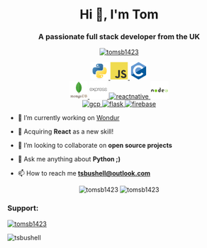 <h1 align="center">Hi 👋, I'm Tom</h1>
<h3 align="center">A passionate full stack developer from the UK</h3>

<p align="center"> <a href="https://github.com/ryo-ma/github-profile-trophy"><img src="https://github-profile-trophy.vercel.app/?username=tomsb1423&rank=SSS,SS,S,AAA,AA,A,SECRET&row=1&column=2&margin-w=15" alt="tomsb1423" /></a> </p>

<p align="center">
  <a onmouseover="Python" href="https://www.python.org" target="_blank"> <img src="https://raw.githubusercontent.com/devicons/devicon/master/icons/python/python-original.svg" alt="python" width="40" height="40"/> </a>
  <a href="https://developer.mozilla.org/en-US/docs/Web/JavaScript" target="_blank"> <img src="https://raw.githubusercontent.com/devicons/devicon/master/icons/javascript/javascript-original.svg" alt="javascript" width="40" height="40"/> </a>
  <a href="https://www.cprogramming.com/" target="_blank"> <img src="https://raw.githubusercontent.com/devicons/devicon/master/icons/c/c-original.svg" alt="c" width="40" height="40"/> </a>
  <br>
<a href="https://www.mongodb.com/" target="_blank"> <img src="https://raw.githubusercontent.com/devicons/devicon/master/icons/mongodb/mongodb-original-wordmark.svg" alt="mongodb" width="40" height="40"/> </a>
<a href="https://expressjs.com" target="_blank"> <img src="https://raw.githubusercontent.com/devicons/devicon/master/icons/express/express-original-wordmark.svg" alt="express" width="40" height="40"/> </a>
<a href="https://reactnative.dev/" target="_blank"> <img src="https://reactnative.dev/img/header_logo.svg" alt="reactnative" width="40" height="40"/> </a>
<a href="https://nodejs.org" target="_blank"> <img src="https://raw.githubusercontent.com/devicons/devicon/master/icons/nodejs/nodejs-original-wordmark.svg" alt="nodejs" width="40" height="40"/> </a>
  <br>
<a href="https://cloud.google.com" target="_blank"> <img src="https://www.vectorlogo.zone/logos/google_cloud/google_cloud-icon.svg" alt="gcp" width="40" height="40"/> </a>
<a href="https://flask.palletsprojects.com/" target="_blank"> <img src="https://www.vectorlogo.zone/logos/pocoo_flask/pocoo_flask-icon.svg" alt="flask" width="40" height="40"/> </a>
<a href="https://firebase.google.com/" target="_blank"> <img src="https://www.vectorlogo.zone/logos/firebase/firebase-icon.svg" alt="firebase" width="40" height="40"/> </a>
</p>

- 🔭 I’m currently working on [Wondur](https://wondurapp.com/)

- 🌱 Acquiring **React** as a new skill!

- 👯 I’m looking to collaborate on **open source projects**

- 💬 Ask me anything about **Python ;)**

- 📫 How to reach me **tsbushell@outlook.com**
<p>

<p align="center">
<img height="150px" src="https://github-readme-streak-stats.herokuapp.com/?user=tomsb1423&" alt="tomsb1423" />
<img height="150px" src="https://github-readme-stats.vercel.app/api/top-langs?username=tomsb1423&show_icons=true&locale=en&layout=compact" alt="tomsb1423" />
</p>

<h3 align="left">Support:</h3>
<p align="left"> <a href="https://twitter.com/tomsb1423" target="blank"><img src="https://img.shields.io/twitter/follow/tomsb1423?logo=twitter&style=for-the-badge" alt="tomsb1423" /></a> </p>
<p><a href="https://www.buymeacoffee.com/tsbushell"> <img align="left" src="https://cdn.buymeacoffee.com/buttons/v2/default-yellow.png" height="50" width="210" alt="tsbushell" /></a></p>
